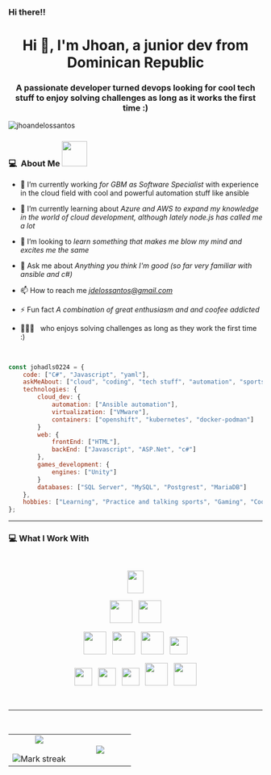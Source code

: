 ### Hi there!!


<h1 align="center">Hi 👋, I'm Jhoan, a junior dev from Dominican Republic</h1>
<h3 align="center">A passionate developer turned devops looking for cool tech stuff to enjoy solving challenges as long as it works the first time :)</h3>

<p align="left"> <img src="https://komarev.com/ghpvc/?username=jhoandelossantos&label=Profile%20views&color=0e75b6&style=flat" alt="jhoandelossantos" /> </p>

### 💻 &nbsp;About Me <img src="https://media.giphy.com/media/VgCDAzcKvsR6OM0uWg/giphy.gif" width="50">

- 🔭 I’m currently working *for GBM as Software Specialist* with experience in the cloud field with cool and powerful automation stuff like ansible

- 🌱 I’m currently learning about *Azure and AWS to expand my knowledge in the world of cloud development, although lately node.js has called me a lot*

- 👯 I’m looking to *learn something that makes me blow my mind and excites me the same*

- 💬 Ask me about   *Anything you think I'm good (so far very familiar with ansible and c#)*

- 📫 How to reach me   *jdelossantos@gmail.com*

- ⚡ Fun fact   *A combination of great enthusiasm and and coofee addicted*

 - 👨‍👦‍👦 &nbsp;  who enjoys solving challenges as long as they work the first time :)


<br>

```javascript
const johadls0224 = {    
    code: ["C#", "Javascript", "yaml"],
    askMeAbout: ["cloud", "coding", "tech stuff", "automation", "sports", "games"],
    technologies: {
        cloud_dev: {
            automation: ["Ansible automation"],
            virtualization: ["VMware"],
            containers: ["openshift", "kubernetes", "docker-podman"]
        }
        web: {
            frontEnd: ["HTML"],
            backEnd: ["Javascript", "ASP.Net", "c#"]            
        },        
        games_development: {
            engines: ["Unity"]            
        }
        databases: ["SQL Server", "MySQL", "Postgrest", "MariaDB"]
    },
    hobbies: ["Learning", "Practice and talking sports", "Gaming", "Cooking"]
};
```

---------------------------------------------------------------------------------------------------------------------------------------------------------------------------------

### 💻 What I Work With

<br>

<p  align="center">

<img src="https://cdn.svgporn.com/logos/ansible.svg" height="45" width="25%"/>
  </p>
  
<p  align="center">

<img src="https://cdn.svgporn.com/logos/javascript.svg" height="45"/>  
  &nbsp;
<img src="https://cdn.svgporn.com/logos/c-sharp.svg" height="45"/>
  </p>
  
  <p  align="center">

  
<img src="https://cdn.svgporn.com/logos/openshift.svg" height="45"/>
  &nbsp;
<img src="https://img.shields.io/badge/Kubernets-0078D4.svg?&style=for-the-badge&logo=kubernetes&logoColor=white%22" height="45"/>
  &nbsp;
<img src="https://cdn.svgporn.com/logos/docker.svg" height="45"/>  
  &nbsp;
<img src="https://img.shields.io/badge/MySQL-005C84?style=for-the-badge&logo=mysql&logoColor=white" height="35">

 </p>
 

<p align="center">


  <img src="https://img.shields.io/badge/Unity-100000?style=for-the-badge&logo=unity&logoColor=white" height="35">
&nbsp;
    <img src="https://cdn.svgporn.com/logos/redhat.svg" height="35">
&nbsp;
    <img src="https://img.shields.io/badge/Azure_DevOps-0078D7?style=for-the-badge&logo=azure-devops&logoColor=white" height="35">
&nbsp;
  <img src="https://img.shields.io/badge/HTML-239120?style=for-the-badge&logo=html5&logoColor=white" height="45">
&nbsp;
  <img src="https://cdn.svgporn.com/logos/git.svg" height="45">

</p>
<br>

---------------------------------------------------------------------------------------------------------------------------------------------------------------------------------
<p  align="center">

                  
  <br>
  
<table border="0" align="center">
<tr border="0">
<td width="50%" align="center">
  
  <img  align="center"  src="https://github-readme-stats.vercel.app/api?username=johadls0224&theme=cobalt&show_icons=true&count_private=true" />
  <br></br>
  <img  title="🔥 Get streak stats for your profile at git.io/streak-stats" alt="Mark streak" src="https://github-readme-streak-stats.herokuapp.com/?user=johadls0224&theme=dark&hide_border=true" />


  
</td>

<td width="50%" align="center">

  <img  align="center"  src="https://github-readme-stats.anuraghazra1.vercel.app/api/top-langs/?username=johadls0224&theme=dark&hide_border=true&no-bg=true&no-frame=true&langs_count=10"/>
  
  </td>
</tr>
</table>

<br>


</p>
